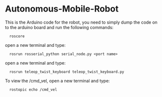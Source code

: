# Autonomous-Mobile-Robot

This is the Arduino code for the robot, you need to simply dump the code on to the arduino board and run the following commands:

      roscore

open a new terminal and type:

      rosrun rosserial_python serial_node.py <port name>
  
open a new terminal and type:
  
      rosrun teleop_twist_keyboard teleop_twist_keyboard.py
  
To view the /cmd_vel, open a new terminal and type:
  
      rostopic echo /cmd_vel
  

